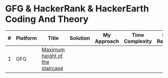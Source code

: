 # GFG & HackerRank  & HackerEarth Coding And Theory


| # | Platform |Title | Solution | My Approach           |Time Complexity| My Ratings |
|---| -----------|----- | -------- | --------------------- | --------------| ------------|
| 1 | GFG|[Maximum height of the staircase](https://practice.geeksforgeeks.org/problems/maximum-height-of-the-staircase5755/1#) |  | ||



